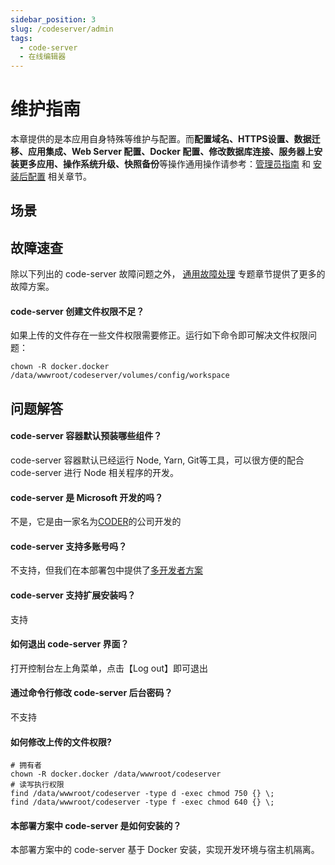 ```yaml
---
sidebar_position: 3
slug: /codeserver/admin
tags:
  - code-server
  - 在线编辑器
---
```


# 维护指南

本章提供的是本应用自身特殊等维护与配置。而**配置域名、HTTPS设置、数据迁移、应用集成、Web Server 配置、Docker 配置、修改数据库连接、服务器上安装更多应用、操作系统升级、快照备份**等操作通用操作请参考：[管理员指南](../administrator) 和 [安装后配置](../installation/setup/) 相关章节。

## 场景

## 故障速查

除以下列出的 code-server 故障问题之外， [通用故障处理](../troubleshooting) 专题章节提供了更多的故障方案。 

#### code-server 创建文件权限不足？

如果上传的文件存在一些文件权限需要修正。运行如下命令即可解决文件权限问题：
```
chown -R docker.docker /data/wwwroot/codeserver/volumes/config/workspace
```

## 问题解答

#### code-server 容器默认预装哪些组件？

code-server 容器默认已经运行 Node, Yarn, Git等工具，可以很方便的配合 code-server 进行 Node 相关程序的开发。 

#### code-server 是 Microsoft 开发的吗？

不是，它是由一家名为[CODER](https://coder.com/)的公司开发的

#### code-server 支持多账号吗？

不支持，但我们在本部署包中提供了[多开发者方案](/zh/solution-more.md#多开发者)

#### code-server 支持扩展安装吗？

支持

#### 如何退出 code-server 界面？

打开控制台左上角菜单，点击【Log out】即可退出

#### 通过命令行修改 code-server 后台密码？

不支持

#### 如何修改上传的文件权限?

```shell
# 拥有者
chown -R docker.docker /data/wwwroot/codeserver
# 读写执行权限
find /data/wwwroot/codeserver -type d -exec chmod 750 {} \;
find /data/wwwroot/codeserver -type f -exec chmod 640 {} \;
```

#### 本部署方案中 code-server 是如何安装的？

本部署方案中的 code-server 基于 Docker 安装，实现开发环境与宿主机隔离。
